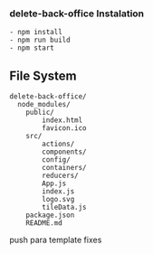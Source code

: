 ###  delete-back-office Instalation

```
- npm install 
- npm run build 
- npm start 
```

## File System

```
delete-back-office/
  node_modules/
 	public/
	    index.html
	    favicon.ico
	src/
		actions/
		components/
		config/
		containers/
		reducers/
		App.js
	    index.js
	    logo.svg
	  	tileData.js
	package.json
	README.md
```
push para template fixes

